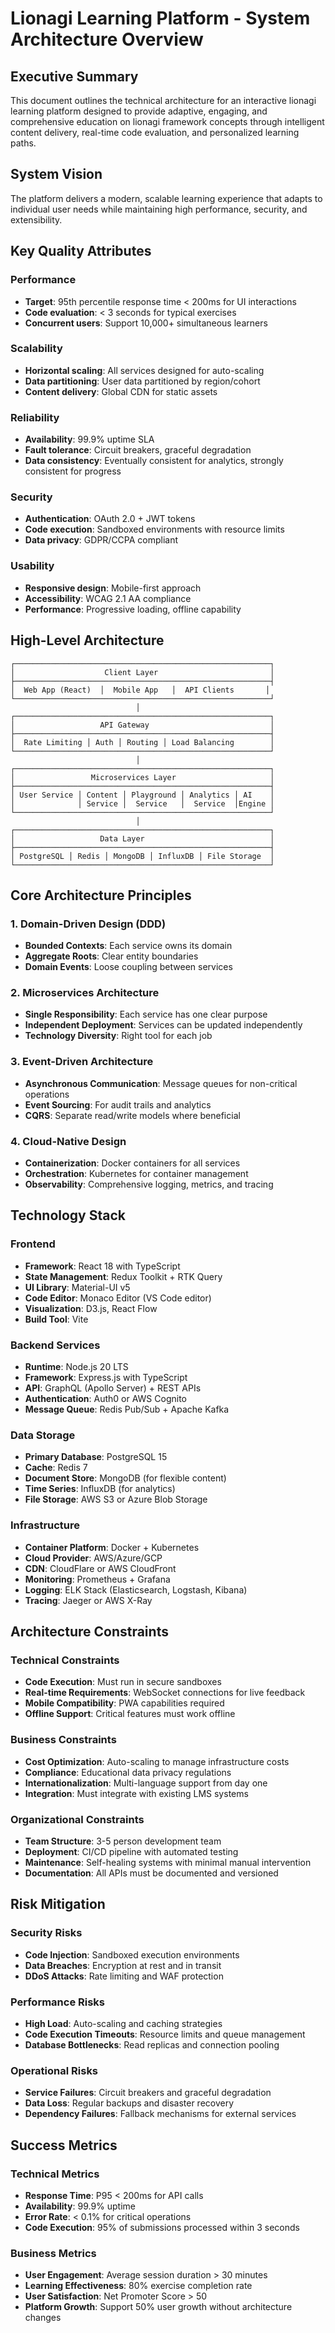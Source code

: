 # Lionagi Learning Platform - System Architecture Overview

## Executive Summary

This document outlines the technical architecture for an interactive lionagi learning platform designed to provide adaptive, engaging, and comprehensive education on lionagi framework concepts through intelligent content delivery, real-time code evaluation, and personalized learning paths.

## System Vision

The platform delivers a modern, scalable learning experience that adapts to individual user needs while maintaining high performance, security, and extensibility.

## Key Quality Attributes

### Performance
- **Target**: 95th percentile response time < 200ms for UI interactions
- **Code evaluation**: < 3 seconds for typical exercises
- **Concurrent users**: Support 10,000+ simultaneous learners

### Scalability
- **Horizontal scaling**: All services designed for auto-scaling
- **Data partitioning**: User data partitioned by region/cohort
- **Content delivery**: Global CDN for static assets

### Reliability
- **Availability**: 99.9% uptime SLA
- **Fault tolerance**: Circuit breakers, graceful degradation
- **Data consistency**: Eventually consistent for analytics, strongly consistent for progress

### Security
- **Authentication**: OAuth 2.0 + JWT tokens
- **Code execution**: Sandboxed environments with resource limits
- **Data privacy**: GDPR/CCPA compliant

### Usability
- **Responsive design**: Mobile-first approach
- **Accessibility**: WCAG 2.1 AA compliance
- **Performance**: Progressive loading, offline capability

## High-Level Architecture

```
┌─────────────────────────────────────────────────────────┐
│                    Client Layer                         │
├─────────────────────────────────────────────────────────┤
│  Web App (React)  │  Mobile App   │  API Clients       │
└─────────────────────────────────────────────────────────┘
                            │
┌─────────────────────────────────────────────────────────┐
│                   API Gateway                           │
├─────────────────────────────────────────────────────────┤
│  Rate Limiting │ Auth │ Routing │ Load Balancing        │
└─────────────────────────────────────────────────────────┘
                            │
┌─────────────────────────────────────────────────────────┐
│                 Microservices Layer                     │
├─────────────────────────────────────────────────────────┤
│ User Service │ Content │ Playground │ Analytics │ AI    │
│              │ Service │  Service   │  Service  │Engine │
└─────────────────────────────────────────────────────────┘
                            │
┌─────────────────────────────────────────────────────────┐
│                   Data Layer                            │
├─────────────────────────────────────────────────────────┤
│ PostgreSQL │ Redis │ MongoDB │ InfluxDB │ File Storage  │
└─────────────────────────────────────────────────────────┘
```

## Core Architecture Principles

### 1. Domain-Driven Design (DDD)
- **Bounded Contexts**: Each service owns its domain
- **Aggregate Roots**: Clear entity boundaries
- **Domain Events**: Loose coupling between services

### 2. Microservices Architecture
- **Single Responsibility**: Each service has one clear purpose
- **Independent Deployment**: Services can be updated independently
- **Technology Diversity**: Right tool for each job

### 3. Event-Driven Architecture
- **Asynchronous Communication**: Message queues for non-critical operations
- **Event Sourcing**: For audit trails and analytics
- **CQRS**: Separate read/write models where beneficial

### 4. Cloud-Native Design
- **Containerization**: Docker containers for all services
- **Orchestration**: Kubernetes for container management
- **Observability**: Comprehensive logging, metrics, and tracing

## Technology Stack

### Frontend
- **Framework**: React 18 with TypeScript
- **State Management**: Redux Toolkit + RTK Query
- **UI Library**: Material-UI v5
- **Code Editor**: Monaco Editor (VS Code editor)
- **Visualization**: D3.js, React Flow
- **Build Tool**: Vite

### Backend Services
- **Runtime**: Node.js 20 LTS
- **Framework**: Express.js with TypeScript
- **API**: GraphQL (Apollo Server) + REST APIs
- **Authentication**: Auth0 or AWS Cognito
- **Message Queue**: Redis Pub/Sub + Apache Kafka

### Data Storage
- **Primary Database**: PostgreSQL 15
- **Cache**: Redis 7
- **Document Store**: MongoDB (for flexible content)
- **Time Series**: InfluxDB (for analytics)
- **File Storage**: AWS S3 or Azure Blob Storage

### Infrastructure
- **Container Platform**: Docker + Kubernetes
- **Cloud Provider**: AWS/Azure/GCP
- **CDN**: CloudFlare or AWS CloudFront
- **Monitoring**: Prometheus + Grafana
- **Logging**: ELK Stack (Elasticsearch, Logstash, Kibana)
- **Tracing**: Jaeger or AWS X-Ray

## Architecture Constraints

### Technical Constraints
- **Code Execution**: Must run in secure sandboxes
- **Real-time Requirements**: WebSocket connections for live feedback
- **Mobile Compatibility**: PWA capabilities required
- **Offline Support**: Critical features must work offline

### Business Constraints
- **Cost Optimization**: Auto-scaling to manage infrastructure costs
- **Compliance**: Educational data privacy regulations
- **Internationalization**: Multi-language support from day one
- **Integration**: Must integrate with existing LMS systems

### Organizational Constraints
- **Team Structure**: 3-5 person development team
- **Deployment**: CI/CD pipeline with automated testing
- **Maintenance**: Self-healing systems with minimal manual intervention
- **Documentation**: All APIs must be documented and versioned

## Risk Mitigation

### Security Risks
- **Code Injection**: Sandboxed execution environments
- **Data Breaches**: Encryption at rest and in transit
- **DDoS Attacks**: Rate limiting and WAF protection

### Performance Risks
- **High Load**: Auto-scaling and caching strategies
- **Code Execution Timeouts**: Resource limits and queue management
- **Database Bottlenecks**: Read replicas and connection pooling

### Operational Risks
- **Service Failures**: Circuit breakers and graceful degradation
- **Data Loss**: Regular backups and disaster recovery
- **Dependency Failures**: Fallback mechanisms for external services

## Success Metrics

### Technical Metrics
- **Response Time**: P95 < 200ms for API calls
- **Availability**: 99.9% uptime
- **Error Rate**: < 0.1% for critical operations
- **Code Execution**: 95% of submissions processed within 3 seconds

### Business Metrics
- **User Engagement**: Average session duration > 30 minutes
- **Learning Effectiveness**: 80% exercise completion rate
- **User Satisfaction**: Net Promoter Score > 50
- **Platform Growth**: Support 50% user growth without architecture changes
